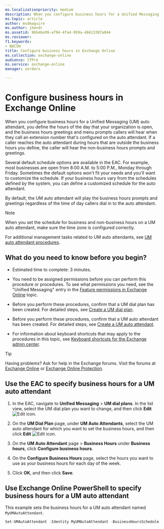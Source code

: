 ```yaml
---
ms.localizationpriority: medium
description: When you configure business hours for a Unified Messaging (UM) auto attendant, you define the hours of the day that your organization is open, and the business hours greetings and menu prompts callers will hear when they call an extension number that's configured on the auto attendant. If a caller reaches the auto attendant during hours that are outside the business hours you define, the caller will hear the non-business hours prompts and greetings.
ms.topic: article
author: msdmaguire
ms.author: jhendr
ms.assetid: 96b4be99-af94-4fa4-959a-48413387a044
ms.reviewer: 
f1.keywords:
- NOCSH
title: Configure business hours in Exchange Online
ms.collection: exchange-online
audience: ITPro
ms.service: exchange-online
manager: serdars

---
```


# Configure business hours in Exchange Online

When you configure business hours for a Unified Messaging (UM) auto attendant, you define the hours of the day that your organization is open, and the business hours greetings and menu prompts callers will hear when they call an extension number that's configured on the auto attendant. If a caller reaches the auto attendant during hours that are outside the business hours you define, the caller will hear the non-business hours prompts and greetings.

Several default schedule options are available in the EAC. For example, most businesses are open from 8:00 A.M. to 5:00 P.M., Monday through Friday. Sometimes the default options won't fit your needs and you'll want to customize the schedule. If your business hours vary from the schedules defined by the system, you can define a customized schedule for the auto attendant.

By default, the UM auto attendant will play the business hours prompts and greetings regardless of the time of day callers dial in to the auto attendant.

> [!NOTE]
> When you set the schedule for business and non-business hours on a UM auto attendant, make sure the time zone is configured correctly.

For additional management tasks related to UM auto attendants, see [UM auto attendant procedures](um-auto-attendant-procedures.md).

## What do you need to know before you begin?

- Estimated time to complete: 3 minutes.

- You need to be assigned permissions before you can perform this procedure or procedures. To see what permissions you need, see the "Unified Messaging" entry in the [Feature permissions in Exchange Online](../../permissions-exo/feature-permissions.md) topic.

- Before you perform these procedures, confirm that a UM dial plan has been created. For detailed steps, see [Create a UM dial plan](../../voice-mail-unified-messaging/connect-voice-mail-system/create-um-dial-plan.md).

- Before you perform these procedures, confirm that a UM auto attendant has been created. For detailed steps, see [Create a UM auto attendant](create-a-um-auto-attendant.md).

- For information about keyboard shortcuts that may apply to the procedures in this topic, see [Keyboard shortcuts for the Exchange admin center](../../accessibility/keyboard-shortcuts-in-admin-center.md).

> [!TIP]
> Having problems? Ask for help in the Exchange forums. Visit the forums at [Exchange Online](https://social.technet.microsoft.com/forums/msonline/home?forum=onlineservicesexchange) or [Exchange Online Protection](https://social.technet.microsoft.com/forums/forefront/home?forum=FOPE).

## Use the EAC to specify business hours for a UM auto attendant

1. In the EAC, navigate to **Unified Messaging** \> **UM dial plans**. In the list view, select the UM dial plan you want to change, and then click **Edit** ![Edit icon](../../media/ITPro_EAC_EditIcon.gif).

2. On the **UM Dial Plan** page, under **UM Auto Attendants**, select the UM auto attendant for which you want to set the business hours, and then click **Edit** ![Edit icon](../../media/ITPro_EAC_EditIcon.gif).

3. On the **UM Auto Attendant** page \> **Business Hours** under **Business hours**, click **Configure business hours**.

4. On the **Configure Business Hours** page, select the hours you want to use as your business hours for each day of the week.

5. Click **OK**, and then click **Save**.

## Use Exchange Online PowerShell to specify business hours for a UM auto attendant

This example sets the business hours for a UM auto attendant named `MyUMAutoAttendant`.

```PowerShell
Set-UMAutoAttendant -Identity MyUMAutoAttendant -BusinessHoursSchedule 0.10:45-0.13:15,1.09:00-1.17:00,6.09:00-6.16:30
```
